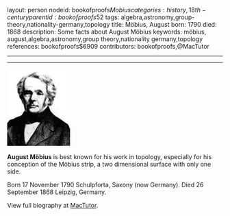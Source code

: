 layout: person
nodeid: bookofproofs$Mobius
categories: history,18th-century
parentid: bookofproofs$52
tags: algebra,astronomy,group-theory,nationality-germany,topology
title: Möbius, August
born: 1790
died: 1868
description: Some facts about August Möbius
keywords: möbius, august,algebra,astronomy,group theory,nationality germany,topology
references: bookofproofs$6909
contributors: bookofproofs,@MacTutor

---


---

![Mobius.jpg](https://github.com/bookofproofs/bookofproofs.github.io/blob/main/_sources/_assets/images/portraits/Mobius.jpg?raw=true)

**August Möbius** is best known for his work in topology, especially for his conception of the Möbius strip, a two dimensional surface with only one side.

Born 17 November 1790 Schulpforta, Saxony (now Germany). Died 26 September 1868 Leipzig, Germany.


View full biography at [MacTutor](https://mathshistory.st-andrews.ac.uk/Biographies/Mobius/).